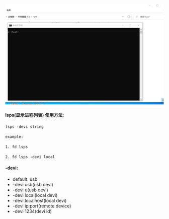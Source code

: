 ![](gif/lsps.webp)

#### lsps(显示进程列表) 使用方法:
````
lsps -devi string

example:

1. fd lsps

2. fd lsps -devi local

````

#### -devi:
- default: usb
- -devi usb(usb devi)
- -devi u(usb devi)
- -devi local(local devi)
- -devi localhost(local devi)
- -devi ip:port(remote device)
- -devi 1234(devi id)